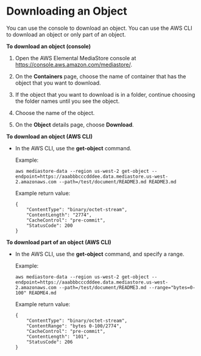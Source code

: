 # Downloading an Object<a name="objects-download"></a>

You can use the console to download an object\. You can use the AWS CLI to download an object or only part of an object\.

**To download an object \(console\)**

1. Open the AWS Elemental MediaStore console at [https://console\.aws\.amazon\.com/mediastore/](https://console.aws.amazon.com/mediastore/)\.

1. On the **Containers** page, choose the name of container that has the object that you want to download\.

1. If the object that you want to download is in a folder, continue choosing the folder names until you see the object\.

1. Choose the name of the object\.

1. On the **Object** details page, choose **Download**\.

**To download an object \(AWS CLI\)**
+ In the AWS CLI, use the **get\-object** command\.

  Example:

  ```
  aws mediastore-data --region us-west-2 get-object --endpoint=https://aaabbbcccdddee.data.mediastore.us-west-2.amazonaws.com --path=/test/document/README3.md README3.md
  ```

  Example return value:

  ```
  {
      "ContentType": "binary/octet-stream",
      "ContentLength": "2774",
      "CacheControl": "pre-commit",
      "StatusCode": 200
  }
  ```

**To download part of an object \(AWS CLI\)**
+ In the AWS CLI, use the **get\-object** command, and specify a range\.

  Example:

  ```
  aws mediastore-data --region us-west-2 get-object --endpoint=https://aaabbbcccdddee.data.mediastore.us-west-2.amazonaws.com --path=/test/document/README3.md --range="bytes=0-100" README4.md
  ```

  Example return value:

  ```
  {
      "ContentType": "binary/octet-stream",
      "ContentRange": "bytes 0-100/2774",
      "CacheControl": "pre-commit",
      "ContentLength": "101",
      "StatusCode": 206
  }
  ```